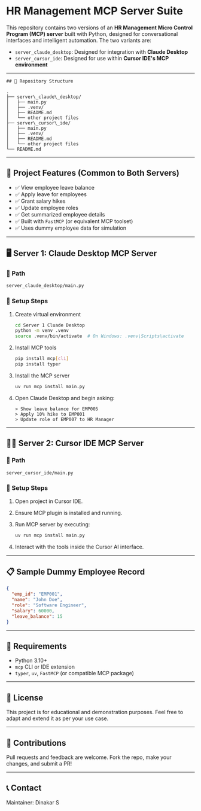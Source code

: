 # HR Management MCP Server Suite

This repository contains two versions of an **HR Management Micro Control Program (MCP) server** built with Python, designed for conversational interfaces and intelligent automation. The two variants are:

- `server_claude_desktop`: Designed for integration with **Claude Desktop**
- `server_cursor_ide`: Designed for use within **Cursor IDE's MCP environment**

---
````
## 📁 Repository Structure

.
├── server\_claude\_desktop/
│   ├── main.py
│   ├── .venv/
│   ├── README.md
│   └── other project files
├── server\_cursor\_ide/
│   ├── main.py
│   ├── .venv/
│   ├── README.md
│   └── other project files
└── README.md

````

---

## 🧠 Project Features (Common to Both Servers)

- ✅ View employee leave balance
- ✅ Apply leave for employees
- ✅ Grant salary hikes
- ✅ Update employee roles
- ✅ Get summarized employee details
- ✅ Built with `FastMCP` (or equivalent MCP toolset)
- ✅ Uses dummy employee data for simulation

---

## 🖥️ Server 1: Claude Desktop MCP Server

### 📍 Path
```bash
server_claude_desktop/main.py
````

### 🔧 Setup Steps

1. Create virtual environment

   ```bash
   cd Server 1 Cluade Desktop
   python -m venv .venv
   source .venv/bin/activate  # On Windows: .venv\Scripts\activate
   ```

2. Install MCP tools

   ```bash
   pip install mcp[cli]
   pip install typer
   ```

3. Install the MCP server

   ```bash
   uv run mcp install main.py
   ```

4. Open Claude Desktop and begin asking:

   ```
   > Show leave balance for EMP005
   > Apply 10% hike to EMP001
   > Update role of EMP007 to HR Manager
   ```

---

## 🧑‍💻 Server 2: Cursor IDE MCP Server

### 📍 Path

```bash
server_cursor_ide/main.py
```

### 🔧 Setup Steps

1. Open project in Cursor IDE.
2. Ensure MCP plugin is installed and running.
3. Run MCP server by executing:

   ```bash
   uv run mcp install main.py
   ```
4. Interact with the tools inside the Cursor AI interface.

---

## 📋 Sample Dummy Employee Record

```json
{
  "emp_id": "EMP001",
  "name": "John Doe",
  "role": "Software Engineer",
  "salary": 60000,
  "leave_balance": 15
}
```

---

## 📎 Requirements

* Python 3.10+
* `mcp` CLI or IDE extension
* `typer`, `uv`, `FastMCP` (or compatible MCP package)

---

## 📌 License

This project is for educational and demonstration purposes. Feel free to adapt and extend it as per your use case.

---

## 🤝 Contributions

Pull requests and feedback are welcome. Fork the repo, make your changes, and submit a PR!

---

## 📞 Contact

Maintainer: Dinakar S
